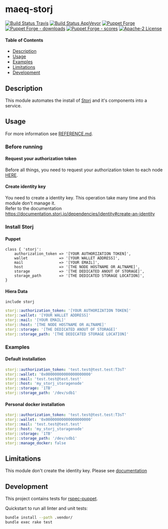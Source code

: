 # maeq-storj

[![Build Status Travis](https://img.shields.io/travis/com/syberalexis/puppet-storj/master?label=build%20travis)](https://travis-ci.com/syberalexis/puppet-storj)
[![Build Status AppVeyor](https://img.shields.io/appveyor/ci/syberalexis/puppet-storj/master?label=build%20appveyor)](https://ci.appveyor.com/project/syberalexis/puppet-storj)
[![Puppet Forge](https://img.shields.io/puppetforge/v/maeq/storj.svg)](https://forge.puppetlabs.com/maeq/storj)
[![Puppet Forge - downloads](https://img.shields.io/puppetforge/dt/maeq/storj.svg)](https://forge.puppetlabs.com/maeq/storj)
[![Puppet Forge - scores](https://img.shields.io/puppetforge/f/maeq/storj.svg)](https://forge.puppetlabs.com/maeq/storj)
[![Apache-2 License](https://img.shields.io/github/license/syberalexis/puppet-storj.svg)](LICENSE)


#### Table of Contents

- [Description](#description)
- [Usage](#usage)
- [Examples](#examples)
- [Limitations](#limitations)
- [Development](#development)

## Description

This module automates the install of [Storj](https://storj.io/) and it's components into a service.  

## Usage

For more information see [REFERENCE.md](REFERENCE.md).

### Before running

#### Request your authorization token

Before all things, you need to request your authorization token to each node [HERE](https://storj.io/sign-up-node-operator/).

#### Create identity key
You need to create a identity key. This operation take many time and this module don't manage it.  
Refer to the documentation https://documentation.storj.io/dependencies/identity#create-an-identity

### Install Storj

#### Puppet
```puppet
class { 'storj':
    authorization_token => '[YOUR AUTHORIZATION TOKEN]',
    wallet              => '[YOUR WALLET ADDRESS]',
    mail                => '[YOUR EMAIL]',
    host                => '[THE NODE HOSTNAME OR ALTNAME]',
    storage             => '[THE DEDICATED ANOUT OF STORAGE]',
    storage_path        => '[THE DEDICATED STORAGE LOCATION]',
}
```

#### Hiera Data
```puppet
include storj
```
```yaml
storj::authorization_token: '[YOUR AUTHORIZATION TOKEN]' 
storj::wallet: '[YOUR WALLET ADDRESS]'
storj::mail: '[YOUR EMAIL]'
storj::host: '[THE NODE HOSTNAME OR ALTNAME]'
storj::storage: '[THE DEDICATED ANOUT OF STORAGE]'
storj::storage_path: '[THE DEDICATED STORAGE LOCATION]'
```

### Examples

#### Default installation

```yaml
storj::authorization_token: 'test.test@test.test:T3sT' 
storj::wallet: '0x00000000000000000000'
storj::mail: 'test.test@test.test'
storj::host: 'my_storj_storagenode'
storj::storage: '1TB'
storj::storage_path: '/dev/sdb1'
```

#### Personal docker installation

```yaml
storj::authorization_token: 'test.test@test.test:T3sT' 
storj::wallet: '0x00000000000000000000'
storj::mail: 'test.test@test.test'
storj::host: 'my_storj_storagenode'
storj::storage: '1TB'
storj::storage_path: '/dev/sdb1'
storj::manage_docker: false
```

## Limitations

This module don't create the identity key. Please see [documentation](https://documentation.storj.io/dependencies/identity#create-an-identity)

## Development

This project contains tests for [rspec-puppet](http://rspec-puppet.com/).

Quickstart to run all linter and unit tests:
```bash
bundle install --path .vendor/
bundle exec rake test
```
